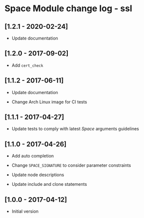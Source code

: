 # Space Module change log - ssl

## [1.2.1 - 2020-02-24]

* Update documentation


## [1.2.0 - 2017-09-02]

+ Add `cert_check`


## [1.1.2 - 2017-06-11]

* Update documentation

* Change Arch Linux image for CI tests


## [1.1.1 - 2017-04-27]

* Update tests to comply with latest _Space_ arguments guidelines


## [1.1.0 - 2017-04-26]

+ Add auto completion

* Change `SPACE_SIGNATURE` to consider parameter constraints

* Update node descriptions

* Update include and clone statements


## [1.0.0 - 2017-04-12]

+ Initial version
